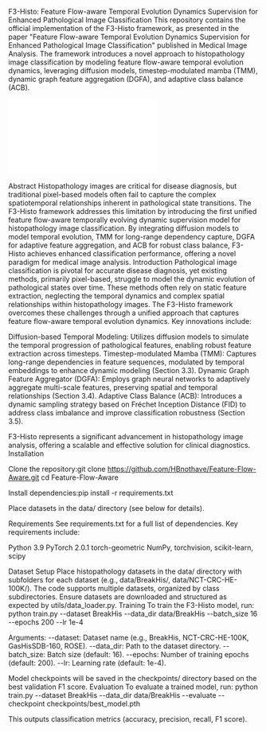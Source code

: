 F3-Histo: Feature Flow-aware Temporal Evolution Dynamics Supervision for Enhanced Pathological Image Classification
This repository contains the official implementation of the F3-Histo framework, as presented in the paper "Feature Flow-aware Temporal Evolution Dynamics Supervision for Enhanced Pathological Image Classification" published in Medical Image Analysis. The framework introduces a novel approach to histopathology image classification by modeling feature flow-aware temporal evolution dynamics, leveraging diffusion models, timestep-modulated mamba (TMM), dynamic graph feature aggregation (DGFA), and adaptive class balance (ACB).

![F3-Histo Framework](./kuangjia.pdf)


Abstract
Histopathology images are critical for disease diagnosis, but traditional pixel-based models often fail to capture the complex spatiotemporal relationships inherent in pathological state transitions. The F3-Histo framework addresses this limitation by introducing the first unified feature flow-aware temporally evolving dynamic supervision model for histopathology image classification. By integrating diffusion models to model temporal evolution, TMM for long-range dependency capture, DGFA for adaptive feature aggregation, and ACB for robust class balance, F3-Histo achieves enhanced classification performance, offering a novel paradigm for medical image analysis.
Introduction
Pathological image classification is pivotal for accurate disease diagnosis, yet existing methods, primarily pixel-based, struggle to model the dynamic evolution of pathological states over time. These methods often rely on static feature extraction, neglecting the temporal dynamics and complex spatial relationships within histopathology images. The F3-Histo framework overcomes these challenges through a unified approach that captures feature flow-aware temporal evolution dynamics. Key innovations include:

Diffusion-based Temporal Modeling: Utilizes diffusion models to simulate the temporal progression of pathological features, enabling robust feature extraction across timesteps.
Timestep-modulated Mamba (TMM): Captures long-range dependencies in feature sequences, modulated by temporal embeddings to enhance dynamic modeling (Section 3.3).
Dynamic Graph Feature Aggregator (DGFA): Employs graph neural networks to adaptively aggregate multi-scale features, preserving spatial and temporal relationships (Section 3.4).
Adaptive Class Balance (ACB): Introduces a dynamic sampling strategy based on Fréchet Inception Distance (FID) to address class imbalance and improve classification robustness (Section 3.5).

F3-Histo represents a significant advancement in histopathology image analysis, offering a scalable and effective solution for clinical diagnostics.
Installation

Clone the repository:git clone https://github.com/HBnothave/Feature-Flow-Aware.git
cd Feature-Flow-Aware


Install dependencies:pip install -r requirements.txt


Place datasets in the data/ directory (see below for details).

Requirements
See requirements.txt for a full list of dependencies. Key requirements include:

Python 3.9
PyTorch 2.0.1
torch-geometric
NumPy, torchvision, scikit-learn, scipy

Dataset Setup
Place histopathology datasets in the data/ directory with subfolders for each dataset (e.g., data/BreakHis/, data/NCT-CRC-HE-100K/). The code supports multiple datasets, organized by class subdirectories. Ensure datasets are downloaded and structured as expected by utils/data_loader.py.
Training
To train the F3-Histo model, run:
python train.py --dataset BreakHis --data_dir data/BreakHis --batch_size 16 --epochs 200 --lr 1e-4


Arguments:
--dataset: Dataset name (e.g., BreakHis, NCT-CRC-HE-100K, GasHisSDB-160, ROSE).
--data_dir: Path to the dataset directory.
--batch_size: Batch size (default: 16).
--epochs: Number of training epochs (default: 200).
--lr: Learning rate (default: 1e-4).



Model checkpoints will be saved in the checkpoints/ directory based on the best validation F1 score.
Evaluation
To evaluate a trained model, run:
python train.py --dataset BreakHis --data_dir data/BreakHis --evaluate --checkpoint checkpoints/best_model.pth

This outputs classification metrics (accuracy, precision, recall, F1 score).
